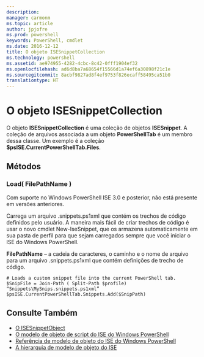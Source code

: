 ```yaml
---
description: 
manager: carmonm
ms.topic: article
author: jpjofre
ms.prod: powershell
keywords: PowerShell, cmdlet
ms.date: 2016-12-12
title: O objeto ISESnippetCollection
ms.technology: powershell
ms.assetid: ae974955-4282-4cbc-8c42-0fff1904ef32
ms.openlocfilehash: ad6d8ba7a68654f15566d1a74ef6a30898f21c1e
ms.sourcegitcommit: 8acbf9827ad8f4ef9753f826ecaff58495ca51b0
translationtype: HT
---
```

# <a name="the-isesnippetcollection-object"></a>O objeto ISESnippetCollection
  O objeto **ISESnippetCollection** é uma coleção de objetos **ISESnippet**. A coleção de arquivos associada a um objeto **PowerShellTab** é um membro dessa classe. Um exemplo é a coleção **$psISE.CurrentPowerShellTab.Files**.

## <a name="methods"></a>Métodos

### <a name="load-filepathname-"></a>Load\( FilePathName \)
  Com suporte no Windows PowerShell ISE 3.0 e posterior, não está presente em versões anteriores. 

 Carrega um arquivo .snippets.ps1xml que contém os trechos de código definidos pelo usuário. A maneira mais fácil de criar trechos de código é usar o novo cmdlet New-IseSnippet, que os armazena automaticamente em sua pasta de perfil para que sejam carregados sempre que você iniciar o ISE do Windows PowerShell.

 **FilePathName** – a cadeia de caracteres, o caminho e o nome de arquivo para um arquivo .snippets.ps1xml que contém definições de trecho de código.

```
# Loads a custom snippet file into the current PowerShell tab.
$SnipFile = Join-Path ( Split-Path $profile) “Snippets\MySnips.snippets.ps1xml” $psISE.CurrentPowerShellTab.Snippets.Add($SnipPath)

```

## <a name="see-also"></a>Consulte Também
- [O ISESnippetObject](The-ISESnippetObject.md) 
- [O modelo de objeto de script do ISE do Windows PowerShell](The-Windows-PowerShell-ISE-Scripting-Object-Model.md) 
- [Referência de modelo de objeto do ISE do Windows PowerShell](Windows-PowerShell-ISE-Object-Model-Reference.md) 
- [A hierarquia de modelo de objeto do ISE](The-ISE-Object-Model-Hierarchy.md)

  

